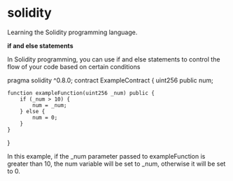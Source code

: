 # solidity
Learning the Solidity programming language.

**if and else statements**

In Solidity programming, you can use if and else statements to control the flow of your code based on certain conditions

pragma solidity ^0.8.0;
contract ExampleContract {
    uint256 public num;

    function exampleFunction(uint256 _num) public {
        if (_num > 10) {
            num = _num;
        } else {
            num = 0;
        }
    }
}

In this example, if the _num parameter passed to exampleFunction is greater than 10, the num variable will be set to _num, otherwise it will be set to 0.
